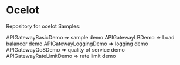 # Ocelot
Repository for ocelot Samples:

APIGatewayBasicDemo => sample demo
APIGatewayLBDemo => Load balancer demo
APIGatewayLoggingDemo => logging demo
APIGatewayQoSDemo => quality of service demo
APIGatewayRateLimitDemo => rate limit demo